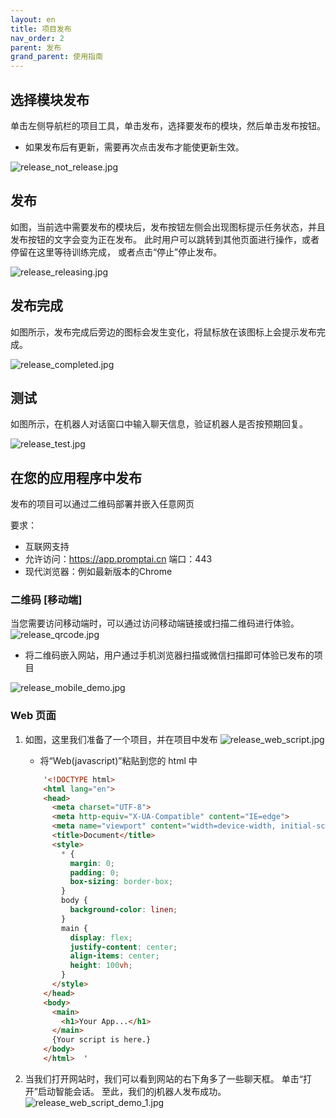 ```yaml
---
layout: en
title: 项目发布
nav_order: 2
parent: 发布
grand_parent: 使用指南
---
```


## 选择模块发布
单击左侧导航栏的项目工具，单击发布，选择要发布的模块，然后单击发布按钮。 

- 如果发布后有更新，需要再次点击发布才能使更新生效。

![release_not_release.jpg](/assets/images/tutorial/release_not_release.jpg)

## 发布
如图，当前选中需要发布的模块后，发布按钮左侧会出现图标提示任务状态，并且发布按钮的文字会变为正在发布。 此时用户可以跳转到其他页面进行操作，或者停留在这里等待训练完成，
或者点击“停止”停止发布。

![release_releasing.jpg](/assets/images/tutorial/release_releasing.jpg)

## 发布完成

如图所示，发布完成后旁边的图标会发生变化，将鼠标放在该图标上会提示发布完成。

![release_completed.jpg](/assets/images/tutorial/release_completed.jpg)

## 测试
如图所示，在机器人对话窗口中输入聊天信息，验证机器人是否按预期回复。

![release_test.jpg](/assets/images/tutorial/release_test.jpg)

## 在您的应用程序中发布
发布的项目可以通过二维码部署并嵌入任意网页

要求：
  - 互联网支持
  - 允许访问：https://app.promptai.cn 端口：443
  - 现代浏览器：例如最新版本的Chrome

### 二维码 [移动端]
当您需要访问移动端时，可以通过访问移动端链接或扫描二维码进行体验。
![release_qrcode.jpg](/assets/images/tutorial/release_qrcode.jpg)

* 将二维码嵌入网站，用户通过手机浏览器扫描或微信扫描即可体验已发布的项目

![release_mobile_demo.jpg](/assets/images/tutorial/release_mobile_demo.jpg)

### Web 页面
1. 如图，这里我们准备了一个项目，并在项目中发布
   ![release_web_script.jpg](/assets/images/tutorial/release_web_script.jpg)

    - 将“Web(javascript)”粘贴到您的 html 中
    ```html
        '<!DOCTYPE html>
        <html lang="en">
        <head>
          <meta charset="UTF-8">
          <meta http-equiv="X-UA-Compatible" content="IE=edge">
          <meta name="viewport" content="width=device-width, initial-scale=1.0">
          <title>Document</title>
          <style>
            * {
              margin: 0;
              padding: 0;
              box-sizing: border-box;
            }
            body {
              background-color: linen;
            }
            main {
              display: flex;
              justify-content: center;
              align-items: center;
              height: 100vh;
            }
          </style>
        </head>
        <body>
          <main>
            <h1>Your App...</h1>
          </main>
          {Your script is here.}      
        </body>
        </html>  '  
    ```

2. 当我们打开网站时，我们可以看到网站的右下角多了一些聊天框。 单击“打开”启动智能会话。 至此，我们的j机器人发布成功。
   ![release_web_script_demo_1.jpg](/assets/images/tutorial/release_web_script_demo_1.jpg)
